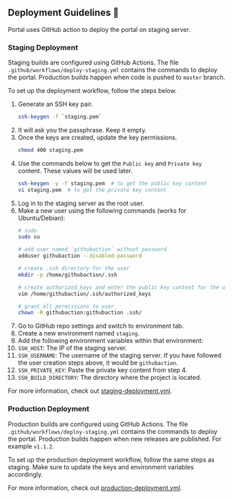 ## Deployment Guidelines :mag_right:
Portal uses GitHub action to deploy the portal on staging server.

### Staging Deployment
Staging builds are configured using GitHub Actions. The file `.github/workflows/deploy-staging.yml` contains the commands to deploy the portal. Production builds happen when code is pushed to `master` branch.

To set up the deployment workflow, follow the steps below.

1. Generate an SSH key pair.
    ```sh
    ssh-keygen -f `staging.pem`
    ```
2. It will ask you the passphrase. Keep it empty.
3. Once the keys are created, update the key permissions.
    ```sh
    chmod 400 staging.pem
    ```
4. Use the commands below to get the `Public key` and `Private key` content. These values will be used later.
    ```sh
    ssh-keygen -y -f staging.pem  # to get the public key content
    vi staging.pem  # to get the private key content
    ```
5. Log in to the staging server as the root user.
6. Make a new user using the following commands (works for Ubuntu/Debian):
    ```sh
    # sudo
    sudo su

    # add user named `githubaction` without password
    adduser githubaction --disabled-password

    # create .ssh directory for the user
    mkdir -p /home/githubaction/.ssh

    # create authorized_keys and enter the public key content for the user
    vim /home/githubaction/.ssh/authorized_keys

    # grant all permissions to user
    chown -R githubaction:githubaction .ssh/
    ```
7. Go to GitHub repo settings and switch to environment tab.
8. Create a new environment named `staging`.
9.  Add the following environment variables within that environment:
   1.  `SSH_HOST`: The IP of the staging server.
   2.  `SSH_USERNAME`: The username of the staging server. If you have followed the user creation steps above, it would be `githubaction`.
   3.  `SSH_PRIVATE_KEY`: Paste the private key content from step 4.
   4.  `SSH_BUILD_DIRECTORY`: The directory where the project is located.

For more information, check out [staging-deployment.yml](../.github/workflows/staging-deployment.yml).

### Production Deployment
Production builds are configured using GitHub Actions. The file `.github/workflows/deploy-staging.yml` contains the commands to deploy the portal. Production builds happen when new releases are published. For example `v1.1.2`.

To set up the production deployment workflow, follow the same steps as staging. Make sure to update the keys and environment variables accordingly.

For more information, check out [production-deployment.yml](../.github/workflows/production-deployment.yml).
